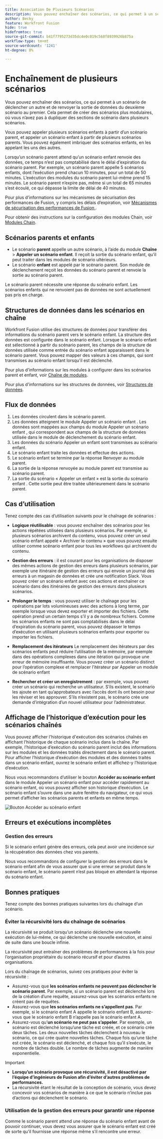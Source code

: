 ```yaml
---
title: Association De Plusieurs Scénarios
description: Vous pouvez enchaîner des scénarios, ce qui permet à un scénario de déclencher un autre et de renvoyer la sortie de données du deuxième scénario au premier.
author: Becky
feature: Workfront Fusion
hide: true
hidefromtoc: true
source-git-commit: b41f7795273d35dc4e0c019c568f8939926b875a
workflow-type: tm+mt
source-wordcount: '1241'
ht-degree: 0%

---
```



# Enchaînement de plusieurs scénarios

Vous pouvez enchaîner des scénarios, ce qui permet à un scénario de déclencher un autre et de renvoyer la sortie de données du deuxième scénario au premier. Cela permet de créer des scénarios plus modulaires, où vous n’avez pas à dupliquer des sections de scénario dans plusieurs scénarios.

Vous pouvez appeler plusieurs scénarios enfants à partir d’un scénario parent, et appeler un scénario enfant à partir de plusieurs scénarios parents. Vous pouvez également imbriquer des scénarios enfants, en les appelant les uns des autres.

Lorsqu’un scénario parent attend qu’un scénario enfant renvoie des données, ce temps n’est pas comptabilisé dans le délai d’expiration du scénario parent. Par exemple, un scénario parent appelle 5 scénarios enfants, dont l’exécution prend chacun 10 minutes, pour un total de 50 minutes. L’exécution des modules du scénario parent lui-même prend 15 minutes. Le scénario parent n’expire pas, même si un total de 65 minutes s’est écoulé, ce qui dépasse la limite de délai de 40 minutes.

Pour plus d’informations sur les mécanismes de sécurisation des performances de Fusion, y compris les délais d’expiration, voir [&#x200B; Mécanismes de sécurisation des performances de Fusion &#x200B;](/help/workfront-fusion/references/scenarios/fusion-performance-guardrails.md).

Pour obtenir des instructions sur la configuration des modules Chain, voir [Modules Chain](/help/workfront-fusion/references/apps-and-modules/tools-and-transformers/chain-modules.md).

## Scénarios parents et enfants

* Le scénario **parent** appelle un autre scénario, à l’aide du module **Chaîne** > **Appeler un scénario enfant**. Il reçoit la sortie du scénario enfant, qu’il peut traiter dans les modules de scénario ultérieurs.
* Le scénario **enfant** est appelé par le scénario parent. Son module de déclenchement reçoit les données du scénario parent et renvoie la sortie au scénario parent.

Le scénario parent nécessite une réponse du scénario enfant. Les scénarios enfants qui ne renvoient pas de données ne sont actuellement pas pris en charge.

## Structures de données dans les scénarios en chaîne

Workfront Fusion utilise des structures de données pour transférer des informations du scénario parent vers le scénario enfant. La structure des données est configurée dans le scénario enfant. Lorsque le scénario enfant est sélectionné à partir du scénario parent, les champs de la structure de données utilisée comme entrée du scénario enfant apparaissent dans le scénario parent. Vous pouvez mapper des valeurs à ces champs, qui sont transmises au scénario enfant lorsqu’il est déclenché.

Pour plus d’informations sur les modules à configurer dans les scénarios parent et enfant, voir [Chaîne de modules](/help/workfront-fusion/references/apps-and-modules/tools-and-transformers/chain-modules.md).

Pour plus d’informations sur les structures de données, voir [Structures de données](/help/workfront-fusion/references/mapping-panel/data-types/data-structures.md).

## Flux de données

1. Les données circulent dans le scénario parent.
1. Les données atteignent le module Appeler un scénario enfant . Les données sont mappées aux champs du module Appeler un scénario enfant , qui correspondent aux champs de la structure de données utilisée dans le module de déclenchement du scénario enfant.
1. Les données du scénario Appeler un enfant sont transmises au scénario enfant.
1. Le scénario enfant traite les données et effectue des actions.
1. Le scénario enfant se termine par la réponse Renvoyer au module parent.
1. La sortie de la réponse renvoyée au module parent est transmise au scénario parent.
1. La sortie du scénario « Appeler un enfant » est la sortie du scénario enfant . Cette sortie peut être traitée ultérieurement dans le scénario parent.

## Cas d’utilisation

Tenez compte des cas d’utilisation suivants pour le chaînage de scénarios :

* **Logique réutilisable** : vous pouvez enchaîner des scénarios pour les actions répétées utilisées dans plusieurs scénarios. Par exemple, si plusieurs scénarios archivent du contenu, vous pouvez créer un seul scénario enfant appelé « Archiver le contenu » que vous pouvez ensuite utiliser comme scénario enfant pour tous les workflows qui archivent du contenu.

* **Gestion des erreurs** : il est courant pour les organisations de disposer des mêmes actions de gestion des erreurs dans plusieurs scénarios, par exemple une itinéraire de gestion des erreurs qui envoie un journal des erreurs à un magasin de données et crée une notification Slack. Vous pouvez créer un scénario enfant avec ces actions et enchaîner ce scénario dans des itinéraires de gestion des erreurs dans plusieurs scénarios.

* **Prolonger le temps** : vous pouvez utiliser le chaînage pour les opérations par lots volumineuses avec des actions à long terme, par exemple lorsque vous devez exporter et importer des fichiers. Cette opération prend un certain temps s’il y a de nombreux fichiers. Comme les scénarios enfants ne sont pas comptabilisés dans le délai d’expiration du scénario parent, vous pouvez dépasser le temps d’exécution en utilisant plusieurs scénarios enfants pour exporter ou importer les fichiers.

* **Remplacement des itérateurs** Le remplacement des itérateurs par des scénarios enfants peut réduire l’utilisation de la mémoire, par exemple dans des opérations complexes dans une itération qui provoque une erreur de mémoire insuffisante. Vous pouvez créer un scénario distinct pour l’opération complexe et remplacer l’itérateur par Appeler un module de scénario enfant

* **Rechercher et créer un enregistrement** : par exemple, vous pouvez créer un scénario qui recherche un utilisateur. S’ils existent, le scénario les ajoute en tant qu’approbateurs avec l’accès dont ils ont besoin pour les réviser et les approuver. S’ils n’existent pas, le scénario crée une demande d’intégration d’un nouvel utilisateur pour l’administrateur.

## Affichage de l’historique d’exécution pour les scénarios chaînés

Vous pouvez afficher l&#39;historique d&#39;exécution des scénarios chaînés en affichant l&#39;historique de chaque scénario inclus dans la chaîne. Par exemple, l’historique d’exécution du scénario parent inclut des informations sur les modules et les données traités directement dans le scénario parent. Pour afficher l’historique d’exécution des modules et des données traités dans un scénario enfant, ouvrez le scénario enfant et affichez-y l’historique d’exécution.

Nous vous recommandons d’utiliser le bouton **Accéder au scénario enfant** dans le module Appeler un scénario enfant pour accéder rapidement au scénario enfant, où vous pouvez afficher son historique d’exécution. Le scénario enfant s’ouvre dans une autre fenêtre du navigateur, ce qui vous permet d’afficher les scénarios parents et enfants en même temps.

![Bouton Accéder au scénario enfant](assets/go-to-the-child-button.png)

## Erreurs et exécutions incomplètes

### Gestion des erreurs

Si le scénario enfant génère des erreurs, cela peut avoir une incidence sur la récupération des données chez vos parents.

Nous vous recommandons de configurer la gestion des erreurs dans le scénario enfant afin de vous assurer que si une erreur se produit dans le scénario enfant, le scénario parent n’est pas bloqué en attendant la réponse du scénario enfant.

## Bonnes pratiques

Tenez compte des bonnes pratiques suivantes lors du chaînage d’un scénario.

### Éviter la récursivité lors du chaînage de scénarios

La récursivité se produit lorsqu’un scénario déclenche une nouvelle exécution de lui-même, ce qui déclenche une nouvelle exécution, et ainsi de suite dans une boucle infinie.

La récursivité peut entraîner des problèmes de performances à la fois pour l’organisation propriétaire du scénario récursif et pour d’autres organisations.

Lors du chaînage de scénarios, suivez ces pratiques pour éviter la récursivité :

* Assurez-vous que **les scénarios enfants ne peuvent pas déclencher le scénario parent**. Par exemple, si un scénario parent est déclenché lors de la création d’une requête, assurez-vous que les scénarios enfants ne créent pas de requêtes.
* Assurez-vous que **les scénarios enfants ne s’appellent pas**. Par exemple, si le scénario enfant A appelle le scénario enfant B, assurez-vous que le scénario enfant B n’appelle pas le scénario enfant A.
* Assurez-vous qu’**un scénario ne peut pas s’appeler**. Par exemple, un scénario est déclenché lorsqu’une tâche est créée, et ce scénario crée deux tâches. Les deux nouvelles tâches déclenchent à nouveau le scénario, ce qui crée quatre nouvelles tâches. Chaque fois qu’une tâche est créée, le scénario est déclenché, et chaque fois qu’il s’exécute, le nombre de tâches double. Le nombre de tâches augmente de manière exponentielle.

>[!IMPORTANT]
>
>* **Lorsqu’un scénario provoque une récursivité, il est désactivé par l’équipe d’ingénieurs de Fusion afin d’éviter d’autres problèmes de performances.**
>* La récursivité étant le résultat de la conception de scénario, vous devez concevoir vos scénarios de manière à ce que le scénario n’inclue pas d’actions qui déclenchent le scénario.

### Utilisation de la gestion des erreurs pour garantir une réponse

Comme le scénario parent attend une réponse du scénario enfant avant de pouvoir continuer, vous devez vous assurer que le scénario enfant est créé de sorte qu’il fournisse une réponse même s’il rencontre une erreur.
